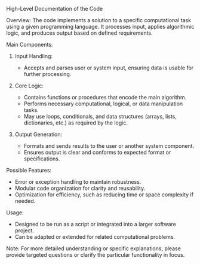 High-Level Documentation of the Code

Overview:
The code implements a solution to a specific computational task using a given programming language. It processes input, applies algorithmic logic, and produces output based on defined requirements.

Main Components:

1. Input Handling:
   - Accepts and parses user or system input, ensuring data is usable for further processing.

2. Core Logic:
   - Contains functions or procedures that encode the main algorithm.
   - Performs necessary computational, logical, or data manipulation tasks.
   - May use loops, conditionals, and data structures (arrays, lists, dictionaries, etc.) as required by the logic.

3. Output Generation:
   - Formats and sends results to the user or another system component.
   - Ensures output is clear and conforms to expected format or specifications.

Possible Features:
- Error or exception handling to maintain robustness.
- Modular code organization for clarity and reusability.
- Optimization for efficiency, such as reducing time or space complexity if needed.

Usage:
- Designed to be run as a script or integrated into a larger software project.
- Can be adapted or extended for related computational problems.

Note: For more detailed understanding or specific explanations, please provide targeted questions or clarify the particular functionality in focus.